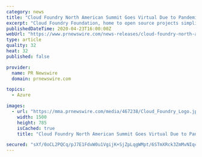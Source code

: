 ```yaml
---
category: news
title: "Cloud Foundry North American Summit Goes Virtual Due to Pandemic"
excerpt: "Cloud Foundry Foundation, home to open source projects simplifying the developer experience, today announced that its annual North"
publishedDateTime: 2020-04-23T16:00:00Z
webUrl: "https://www.prnewswire.com/news-releases/cloud-foundry-north-american-summit-goes-virtual-due-to-pandemic-301046072.html"
type: article
quality: 32
heat: 32
published: false

provider:
  name: PR Newswire
  domain: prnewswire.com

topics:
  - Azure

images:
  - url: "https://mma.prnewswire.com/media/467238/Cloud_Foundry_Logo.jpg?p=facebook"
    width: 1500
    height: 785
    isCached: true
    title: "Cloud Foundry North American Summit Goes Virtual Due to Pandemic"

secured: "sXf/0oCL2PQCq/pJ7E1FdvW0u1VgijK+SjZpLqgWMpt/6STmXRck3ZmMvNIqcoCzf9TdLJIZuRd/VW8qGDsjAu0SYFQyIgsEvkHip14ctehJmcZUAbCoQM1JOU65e4ZDM7N8UQCkxPIv1F/xhP6/PGrKvGFpEIL+Vk4EqvS5GkPbe7/rSVlziymuHcUlGrQLwohVjpRTRskiwIOo+AC6phQkgfkMD05rAQi5y6NOOkdPm9/8RjvhgJry2PWMpzOs4CcUEl2Cmx1pkSkKOwdZaFqv/3B35ZABu0PKokPkYWdZksuNvi1WJmPAHoNWA/7x;j5C867+S2XnRk7fqMne+Mg=="
---
```


